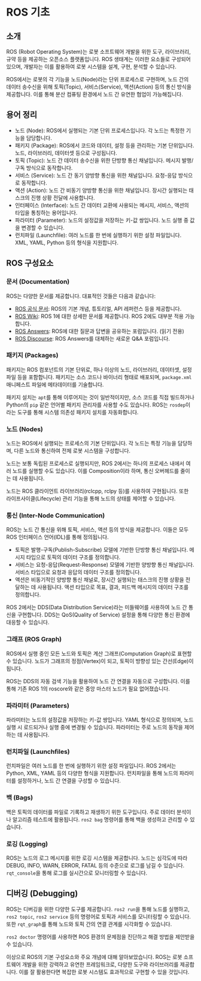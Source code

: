 # ROS 기초

## 소개

ROS (Robot Operating System)는 로봇 소프트웨어 개발을 위한 도구, 라이브러리, 규약 등을 제공하는 오픈소스 플랫폼입니다. ROS 생태계는 이러한 요소들로 구성되어 있으며, 개발자는 이를 활용하여 로봇 시스템을 설계, 구현, 분석할 수 있습니다.

ROS에서는 로봇의 각 기능을 노드(Node)라는 단위 프로세스로 구현하며, 노드 간의 데이터 송수신을 위해 토픽(Topic), 서비스(Service), 액션(Action) 등의 통신 방식을 제공합니다. 이를 통해 분산 컴퓨팅 환경에서 노드 간 유연한 협업이 가능해집니다.

## 용어 정리

- 노드 (Node): ROS에서 실행되는 기본 단위 프로세스입니다. 각 노드는 특정한 기능을 담당합니다.
- 패키지 (Package): ROS에서 코드와 데이터, 설정 등을 관리하는 기본 단위입니다. 노드, 라이브러리, 데이터셋 등으로 구성됩니다. 
- 토픽 (Topic): 노드 간 데이터 송수신을 위한 단방향 통신 채널입니다. 메시지 발행/구독 방식으로 동작합니다.
- 서비스 (Service): 노드 간 동기 양방향 통신을 위한 채널입니다. 요청-응답 방식으로 동작합니다.
- 액션 (Action): 노드 간 비동기 양방향 통신을 위한 채널입니다. 장시간 실행되는 태스크의 진행 상황 전달에 사용합니다.
- 인터페이스 (Interface): 노드 간 데이터 교환에 사용되는 메시지, 서비스, 액션의 타입을 통칭하는 용어입니다.
- 파라미터 (Parameter): 노드의 설정값을 저장하는 키-값 쌍입니다. 노드 실행 중 값을 변경할 수 있습니다.
- 런치파일 (Launchfile): 여러 노드를 한 번에 실행하기 위한 설정 파일입니다. XML, YAML, Python 등의 형식을 지원합니다.

## ROS 구성요소

### 문서 (Documentation)

ROS는 다양한 문서를 제공합니다. 대표적인 것들은 다음과 같습니다:

- [ROS 공식 문서](https://docs.ros.org): ROS의 기본 개념, 튜토리얼, API 레퍼런스 등을 제공합니다.
- [ROS Wiki](https://wiki.ros.org): ROS 1에 대한 상세한 문서를 제공합니다. ROS 2에도 대부분 적용 가능합니다.
- [ROS Answers](https://answers.ros.org): ROS에 대한 질문과 답변을 공유하는 포럼입니다. (읽기 전용)
- [ROS Discourse](https://discourse.ros.org/): ROS Answers를 대체하는 새로운 Q&A 포럼입니다.

### 패키지 (Packages)

패키지는 ROS 컴포넌트의 기본 단위로, 하나 이상의 노드, 라이브러리, 데이터셋, 설정 파일 등을 포함합니다. 패키지는 소스 코드나 바이너리 형태로 배포되며, `package.xml` 매니페스트 파일에 메타데이터를 기술합니다. 

패키지 설치는 `apt`를 통해 이루어지는 것이 일반적이지만, 소스 코드를 직접 빌드하거나 Python의 `pip` 같은 언어별 패키지 관리자를 사용할 수도 있습니다. ROS는 `rosdep`이라는 도구를 통해 시스템 의존성 패키지 설치를 자동화합니다.

### 노드 (Nodes)

노드는 ROS에서 실행되는 프로세스의 기본 단위입니다. 각 노드는 특정 기능을 담당하며, 다른 노드와 통신하여 전체 로봇 시스템을 구성합니다. 

노드는 보통 독립된 프로세스로 실행되지만, ROS 2에서는 하나의 프로세스 내에서 여러 노드를 실행할 수도 있습니다. 이를 Composition이라 하며, 통신 오버헤드를 줄이는 데 사용됩니다.

노드는 ROS 클라이언트 라이브러리(rclcpp, rclpy 등)를 사용하여 구현됩니다. 또한 라이프사이클(Lifecycle) 관리 기능을 통해 노드의 상태를 제어할 수 있습니다.

### 통신 (Inter-Node Communication)

ROS는 노드 간 통신을 위해 토픽, 서비스, 액션 등의 방식을 제공합니다. 이들은 모두 ROS 인터페이스 언어(IDL)를 통해 정의됩니다.

- 토픽은 발행-구독(Publish-Subscribe) 모델에 기반한 단방향 통신 채널입니다. 메시지 타입으로 토픽의 데이터 구조를 정의합니다. 
- 서비스는 요청-응답(Request-Response) 모델에 기반한 양방향 통신 채널입니다. 서비스 타입으로 요청과 응답의 데이터 구조를 정의합니다.
- 액션은 비동기적인 양방향 통신 채널로, 장시간 실행되는 태스크의 진행 상황을 전달하는 데 사용됩니다. 액션 타입으로 목표, 결과, 피드백 메시지의 데이터 구조를 정의합니다.

ROS 2에서는 DDS(Data Distribution Service)라는 미들웨어를 사용하여 노드 간 통신을 구현합니다. DDS는 QoS(Quality of Service) 설정을 통해 다양한 통신 환경에 대응할 수 있습니다.

### 그래프 (ROS Graph)

ROS에서 실행 중인 모든 노드와 토픽은 계산 그래프(Computation Graph)로 표현할 수 있습니다. 노드가 그래프의 정점(Vertex)이 되고, 토픽이 방향성 있는 간선(Edge)이 됩니다. 

ROS는 DDS의 자동 검색 기능을 활용하여 노드 간 연결을 자동으로 구성합니다. 이를 통해 기존 ROS 1의 roscore와 같은 중앙 마스터 노드가 필요 없어졌습니다.

### 파라미터 (Parameters)

파라미터는 노드의 설정값을 저장하는 키-값 쌍입니다. YAML 형식으로 정의되며, 노드 실행 시 로드되거나 실행 중에 변경될 수 있습니다. 파라미터는 주로 노드의 동작을 제어하는 데 사용됩니다.

### 런치파일 (Launchfiles)

런치파일은 여러 노드를 한 번에 실행하기 위한 설정 파일입니다. ROS 2에서는 Python, XML, YAML 등의 다양한 형식을 지원합니다. 런치파일을 통해 노드의 파라미터를 설정하거나, 노드 간 연결을 구성할 수 있습니다.

### 백 (Bags)

백은 토픽의 데이터를 파일로 기록하고 재생하기 위한 도구입니다. 주로 데이터 분석이나 알고리즘 테스트에 활용됩니다. `ros2 bag` 명령어를 통해 백을 생성하고 관리할 수 있습니다.

### 로깅 (Logging)

ROS는 노드의 로그 메시지를 위한 로깅 시스템을 제공합니다. 노드는 심각도에 따라 DEBUG, INFO, WARN, ERROR, FATAL 등의 수준으로 로그를 남길 수 있습니다. `rqt_console`을 통해 로그를 실시간으로 모니터링할 수 있습니다.

## 디버깅 (Debugging)

ROS는 디버깅을 위한 다양한 도구를 제공합니다. `ros2 run`을 통해 노드를 실행하고, `ros2 topic`, `ros2 service` 등의 명령어로 토픽과 서비스를 모니터링할 수 있습니다. 또한 `rqt_graph`를 통해 노드와 토픽 간의 연결 관계를 시각화할 수 있습니다.

`ros2 doctor` 명령어를 사용하면 ROS 환경의 문제점을 진단하고 해결 방법을 제안받을 수 있습니다. 

이상으로 ROS의 기본 구성요소와 주요 개념에 대해 알아보았습니다. ROS는 로봇 소프트웨어 개발을 위한 강력하고 유연한 프레임워크로, 다양한 도구와 라이브러리를 제공합니다. 이를 잘 활용한다면 복잡한 로봇 시스템도 효과적으로 구현할 수 있을 것입니다.
